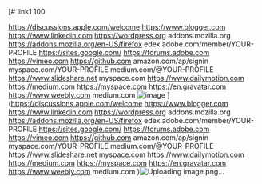[# link1
100

https://discussions.apple.com/welcome
https://www.blogger.com
https://www.linkedin.com
https://wordpress.org
addons.mozilla.org
https://addons.mozilla.org/en-US/firefox
edex.adobe.com/member/YOUR-PROFILE
https://sites.google.com/
https://forums.adobe.com
https://vimeo.com
https://github.com
amazon.com/ap/signin
myspace.com/YOUR-PROFILE
medium.com/@YOUR-PROFILE
https://www.slideshare.net
myspace.com
https://www.dailymotion.com
https://medium.com
https://myspace.com
https://en.gravatar.com
https://www.weebly.com
medium.com
![image](https://github.com/user-attachments/assets/eb1dde70-11c5-45d6-986c-3a19dc73d876)
](https://discussions.apple.com/welcome
https://www.blogger.com
https://www.linkedin.com
https://wordpress.org
addons.mozilla.org
https://addons.mozilla.org/en-US/firefox
edex.adobe.com/member/YOUR-PROFILE
https://sites.google.com/
https://forums.adobe.com
https://vimeo.com
https://github.com
amazon.com/ap/signin
myspace.com/YOUR-PROFILE
medium.com/@YOUR-PROFILE
https://www.slideshare.net
myspace.com
https://www.dailymotion.com
https://medium.com
https://myspace.com
https://en.gravatar.com
https://www.weebly.com
medium.com
)![Uploading image.png…]()

